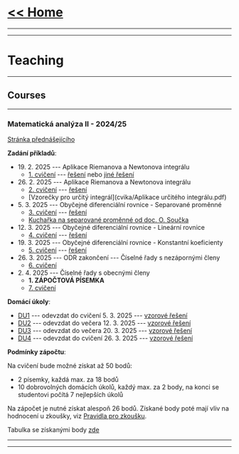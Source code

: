 # [<< Home](https://tattobiti.github.io)

* * *
* * *

# Teaching

* * *

## Courses

* * *

### <strong> Matematická analýza II - 2024/25 </strong>

[Stránka přednášejícího](https://www.karlin.mff.cuni.cz/~mbul8060/teaching.html)

<strong>Zadání příkladů</strong>:
+ 19\. 2\. 2025 --- Aplikace Riemanova a Newtonova integrálu
  + [1. cvičení](cvika/cvic1z13a.pdf) --- [řešení](cvika/cvic1z13.pdf) nebo [jiné řešení](cvika/cviceni01.pdf)
+ 26\. 2\. 2025 --- Aplikace Riemanova a Newtonova integrálu
  + [2. cvičení](cvika/cvic201.pdf) --- [řešení](cvika/cviceni02.pdf)
  + [Vzorečky pro určitý integrál](cvika/Aplikace určitého integrálu.pdf)
+ 5\. 3\. 2025 --- Obyčejné diferenciální rovnice - Separované proměnné
  + [3. cvičení](cvika/cvic102.pdf) --- [řešení](cvika/cviceni03.pdf)
  + [Kuchařka na separované proměnné od doc. O. Součka](cvika/ODR-kucharka-separace.pdf)
+ 12\. 3\. 2025 --- Obyčejné diferenciální rovnice - Lineární rovnice
  + [4. cvičení](cvika/cvic103.pdf) --- [řešení](cvika/cviceni04.pdf)
+ 19\. 3\. 2025 --- Obyčejné diferenciální rovnice - Konstantní koeficienty
  + [5. cvičení](cvika/cvic104a.pdf) --- [řešení](cvika/cviceni05.pdf)
+ 26\. 3\. 2025 --- ODR zakončení --- Číselné řady s nezápornými členy
  + [6. cvičení](cvika/cvic105.pdf)
+ 2\. 4\. 2025 --- Číselné řady s obecnými členy
  + <strong>1. ZÁPOČTOVÁ PÍSEMKA</strong>
  + [7. cvičení](cvika/cvic106.pdf) 

<strong>Domácí úkoly</strong>:
+ [DU1](cvika/2DU1.pdf) --- odevzdat do cvičení 5\. 3\. 2025 --- [vzorové řešení](cvika/2DU1-solution.pdf)
+ [DU2](cvika/2DU2.pdf) --- odevzdat do večera 12\. 3\. 2025 --- [vzorové řešení](cvika/2DU2-solution.pdf)
+ [DU3](cvika/2DU3.pdf) --- odevzdat do večera 20\. 3\. 2025 --- [vzorové řešení](cvika/2DU3-solution.pdf)
+ [DU4](cvika/2DU4.pdf) --- odevzdat do cvičení 26\. 3\. 2025 --- [vzorové řešení](cvika/2DU4-solution.pdf)

<strong>Podmínky zápočtu</strong>:

Na cvičení bude možné získat až 50 bodů:
+ 2 písemky, každá max. za 18 bodů
+ 10 dobrovolných domácích úkolů, každý max. za 2 body, na konci se studentovi počítá 7 nejlepších úkolů

Na zápočet je nutné získat alespoň 26 bodů. Získané body poté mají vliv na hodnocení u zkoušky, viz [Pravidla pro zkoušku](https://www.karlin.mff.cuni.cz/~mbul8060/NOFY152/Zkouska_NOFY152.pdf).

Tabulka se získanými body [zde](https://docs.google.com/spreadsheets/d/1VRyRStmssmhYSyboxeZ66t47v5QAovNpC8vqQqO_n04/edit?gid=0#gid=0)

___

* * *
